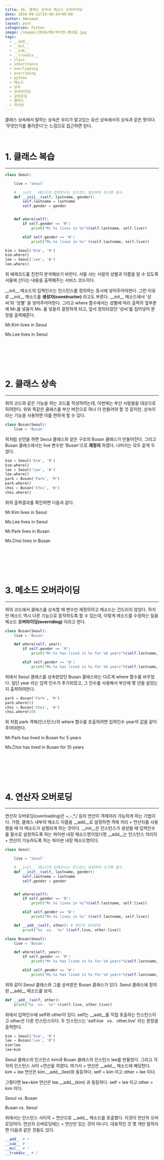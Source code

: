 ```yaml
---
title: 16. 클래스 상속과 메소드 오버라이딩
date: 2018-09-21T19:48:43+09:00
author: SWnomad
layout: post
categories: Python
image: /images/2018/09/파이썬-썸네일.jpg
tags:
  - __add__
  - __mul__
  - __sub__
  - __truediv__
  - class
  - inheritance
  - overloading
  - overriding
  - python
  - 메소드
  - 상속
  - 오버라이딩
  - 오버로딩
  - 클래스
  - 파이썬
---
```

클래스 상속에서 말하는 상속은 우리가 알고있는 유산 상속에서의 상속과 같은 뜻이다. '무엇인가를 물려준다'는 느낌으로 접근하면 된다.

&nbsp;

# 1. 클래스 복습

* * *

~~~ python
class Seoul:

    live = 'Seoul'

    # __init__ 메소드의 입력인수는 인스턴스 생성부터 초기화 필수
    def __init__(self, lastname, gender):
        self.lastname = lastname
        self.gender = gender


    def where(self):
        if self.gender == 'M':
            print("Mr.%s lives in %s"%(self.lastname, self.live))

        elif self.gender == 'W':
            print("Ms.%s lives in %s" %(self.lastname, self.live))

kim = Seoul('Kim', 'M')
kim.where()
lee = Seoul('Lee', 'W')
lee.where()
~~~

위 예제코드를 천천히 분석해보기 바란다. 서울 사는 사람의 성별과 이름을 알 수 있도록 서울에 산다는 내용을 출력해주는 서비스 코드이다.

\_\_init\_\_ 메소드의 입력인수는 인스턴스를 정의하는 동시에 넣어주어야한다. 그런 이유로 \_\_init\_\_ 메소드를 **생성자(constructor)** 라고도 부른다. \_\_init\_\_ 메소드에서 '성씨'와 '성별' 을 넣어주어야한다. 그리고 where 함수에서는 성별에 따라 출력의 앞부분에 Mr.를 넣을지 Ms. 를 넣을지 결정하게 되고, 앞서 정의되었던 '성씨'를 집어넣어 문장을 출력해준다.

Mr.Kim lives in Seoul


Ms.Lee lives in Seoul


 

&nbsp;

&nbsp;

&nbsp;

# 2. 클래스 상속

* * *

위의 코드와 같은 기능을 하는 코드를 작성하려는데, 이번에는 부산 사람들을 대상으로 하려한다. 위와 똑같은 클래스를 부산 버전으로 하나 더 만들어야 할 것 같지만, 상속이라는 기능을 사용하면 이를 편하게 할 수 있다.

~~~ python
class Busan(Seoul):
    live = 'Busan'
~~~

위처럼 선언을 하면 Seoul 클래스와 같은 구조의 Busan 클래스가 만들어진다. 그리고 Busan 클래스에서는 live 변수만 'Busan'으로 **재정의** 하였다. 나머지는 모두 같게 두었다.

~~~ python
kim = Seoul('Kim', 'M')
kim.where()
lee = Seoul('Lee', 'W')
lee.where()
park = Busan('Park', 'M')
park.where()
choi = Busan('Choi', 'W')
choi.where()
~~~

위의 출력결과를 확인하면 다음과 같다.

Mr.Kim lives in Seoul


Ms.Lee lives in Seoul


Mr.Park lives in Busan


Ms.Choi lives in Busan

&nbsp;

&nbsp;

&nbsp;

# 3. 메소드 오버라이딩

* * *

위의 코드에서 클래스를 상속할 때 변수만 재정의하고 메소드는 건드리지 않았다. 하지만 메소드 역시 다른 기능으로 동작하도록 할 수 있는데, 이렇게 메소드를 수정하는 일을 메소드 **오버라이딩(overriding)** 이라고 한다.

~~~ python
class Busan(Seoul):
    live = 'Busan'

    def where(self, year):
        if self.gender == 'M':
            print("Mr.%s has lived in %s for %d years"%(self.lastname, self.live, year))

        elif self.gender == 'W':
            print("Ms.%s has lived in %s for %d years"%(self.lastname, self.live, year))
~~~

위에서 Seoul 클래스를 상속받았던 Busan 클래스와는 다르게 where 함수를 바꾸었다. 일단 year 라는 입력 인수가 추가되었고, 그 인수를 사용해서 부산에 몇 년을 살았는지 출력하려한다.

~~~ python
park = Busan('Park', 'M')
park.where(5)
choi = Busan('Choi', 'W')
choi.where(10)
~~~

위 처럼 park 객체(인스턴스)의 where 함수를 호출하려면 입력인수 year의 값을 같이 주어야한다.

Mr.Park has lived in Busan for 5 years


Ms.Choi has lived in Busan for 10 years

&nbsp;

&nbsp;

&nbsp;

# 4. 연산자 오버로딩

* * *

연산자 오버로딩(overloading)은 +,-,*,/ 등의 연산이 객체끼리 가능하게 하는 기법이다. 가령, 클래스 내부의 메소드 이름을 \_\_add\_\_로 설정하면 객체 끼리 + 연산자를 사용 했을 때 이 메소드가 실행되게 하는 것이다. \_\_init\_\_은 인스턴스가 생성될 때 입력인수를 필수로 설정하도록 하는 파이썬 내장 메소드명이었다명 \_\_add\_\_는 인스턴스 끼리의 + 연산이 가능하도록 하는 파이썬 내장 메소드명이다.

~~~ python
class Seoul:

    live = 'Seoul'

    # __init__ 메소드의 입력인수는 인스턴스 생성부터 초기화 필수
    def __init__(self, lastname, gender):
        self.lastname = lastname
        self.gender = gender


    def where(self):
        if self.gender == 'M':
            print("Mr.%s lives in %s"%(self.lastname, self.live))

        elif self.gender == 'W':
            print("Ms.%s lives in %s" %(self.lastname, self.live))

    def __add__(self, other): # 연산자 오버로딩
        print("%s  vs.  %s" %(self.live, other.live))

class Busan(Seoul):
    live = 'Busan'

    def where(self, year):
        if self.gender == 'M':
            print("Mr.%s has lived in %s for %d years"%(self.lastname, self.live, year))

        elif self.gender == 'W':
            print("Ms.%s has lived in %s for %d years"%(self.lastname, self.live, year))
~~~

위와 같이 Seoul 클래스와 그를 상속받은 Busan 클래스가 있다. Seoul 클래스에 정의된 \_\_add\_\_ 메소드를 보자.

~~~ python
def __add__(self, other):
    print("%s  vs.  %s" %(self.live, other.live))
~~~

위에서 입력인수에 self와 other이 있다. self는 \_\_add\_\_를 직접 호출하는 인스턴스이고 other은 다른 인스턴스이다. 두 인스턴스는 'self.live   vs.   other.live' 라는 문장을 출력한다.

~~~ python
kim = Seoul('Kim', 'M')
lee = Busan('Lee', 'M')
kim+lee
lee+kim
~~~

Seoul 클래스의 인스턴스 kim과 Busan 클래스의 인스턴스 lee를 만들었다. 그리고 각각의 인스턴스 사이 +연산을 하였다. 여기서 + 연산은 \_\_add\_\_ 메소드에 해당한다. kim + lee 연산은 kim.\_\_add\_\_(lee)와 동등하다. self = kim 이고 other = lee 이다.

그렇다면 lee+kim 연산은 lee.\_\_add\_\_(kim) 과 동등하다. self = lee 이고 other = kim 이다.

Seoul  vs.  Busan


Busan  vs.  Seoul

위에서는 인스턴스 사이의 + 연산으로 \_\_add\_\_ 메소드를 호출했다. 이것이 연산자 오버로딩이다. 연산자 오버로딩에는 + 연산만 있는 것이 아니다. 대표적인 것 몇 개만 말하자면 다음과 같은 것들도 있다.

~~~ python
__add__ # +
__sub__ # -
__mul__ # *
__truediv__ # /
~~~